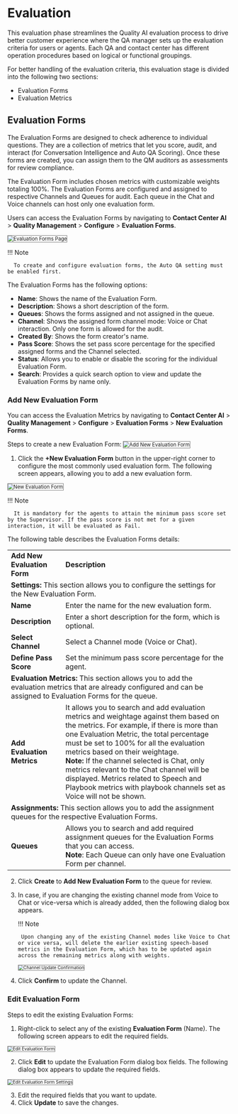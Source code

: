 # Evaluation

This evaluation phase streamlines the Quality AI evaluation process to drive better customer experience where the QA manager sets up the evaluation criteria for users or agents. Each QA and contact center has different operation procedures based on logical or functional groupings.

For better handling of the evaluation criteria, this evaluation stage is divided into the following two sections:

* Evaluation Forms
* Evaluation Metrics

## Evaluation Forms

The Evaluation Forms are designed to check adherence to individual questions. They are a collection of metrics that let you score, audit, and interact (for Conversation Intelligence and Auto QA Scoring). Once these forms are created, you can assign them to the QM auditors as assessments for review compliance.

The Evaluation Form includes chosen metrics with customizable weights totaling 100%. The Evaluation Forms are configured and assigned to respective Channels and Queues for audit. Each queue in the Chat and Voice channels can host only one evaluation form.

Users can access the Evaluation Forms by navigating to **Contact Center AI** > **Quality Management** > **Configure** > **Evaluation Forms**.  

<img src="../images/add-new-evaluation-forms.png" alt="Evaluation Forms Page" title="Evaluation Forms Page" style="border: 1px solid gray; zoom:80%;">

  !!! Note     
        
      To create and configure evaluation forms, the Auto QA setting must be enabled first.

The Evaluation Forms has the following options:

* **Name**: Shows the name of the Evaluation Form.
* **Description**: Shows a short description of the form.
* **Queues**: Shows the forms assigned and not assigned in the queue.
* **Channel**: Shows the assigned form channel mode: Voice or Chat interaction. Only one form is allowed for the audit. 
* **Created By**: Shows the form creator's name.
* **Pass Score**: Shows the set pass score percentage for the specified assigned forms and the Channel selected.
* **Status**: Allows you to enable or disable the scoring for the individual Evaluation Form.  
* **Search**: Provides a quick search option to view and update the Evaluation Forms by name only.

### Add New Evaluation Form

You can access the Evaluation Metrics by navigating to **Contact Center AI** > **Quality Management** > **Configure** > **Evaluation Forms** > **New Evaluation Forms**.  

Steps to create a new Evaluation Form:
<img src="../images/add-new-evaluation-form.png" alt="Add New Evaluation Form" title="Add New Evaluation Form" style="border: 1px solid gray; zoom:80%;">

1. Click the **+New Evaluation Form** button in the upper-right corner to configure the most commonly used evaluation form. The following screen appears, allowing you to add a new evaluation form.  
<img src="../images/add-new-evaluation-forms-settings.png" alt="New Evaluation Form" title="New Evaluation Form" style="border: 1px solid gray; zoom:80%;">

  !!! Note     
        
      It is mandatory for the agents to attain the minimum pass score set by the Supervisor. If the pass score is not met for a given interaction, it will be evaluated as Fail.

The following table describes the Evaluation Forms details:

<table>
  <tr>
   <td><strong>Add New Evaluation Form</strong>
   </td>
   <td><strong>Description</strong>
   </td>
  </tr>
  <tr>
   <td colspan="2" ><strong>Settings: </strong>This section allows you to<strong> </strong>configure the settings for the New Evaluation Form.
   </td>
  </tr>
  <tr>
   <td><strong>Name</strong>
   </td>
   <td>Enter the name<strong> </strong>for the new evaluation form.
   </td>
  </tr>
  <tr>
   <td><strong>Description</strong>
   </td>
   <td>Enter a short description for the form, which is optional.
   </td>
  </tr>
  <tr>
   <td><strong>Select Channel</strong>
   </td>
   <td>Select a Channel mode (Voice or Chat).
   </td>
  </tr>
  <tr>
   <td><strong>Define Pass Score</strong>
   </td>
   <td>Set the minimum pass score percentage for the agent.
   </td>
  </tr>
  <tr>
   <td colspan="2" ><strong>Evaluation Metrics: </strong>This section allows you to add the evaluation metrics that are already configured and can be assigned to Evaluation Forms for the queue.
   </td>
  </tr>
  <tr>
   <td><strong>Add Evaluation Metrics</strong>  
   </td>
   <td>It allows you to search and add evaluation metrics and weightage against them based on the metrics.  
For example, if there is more than one Evaluation Metric, the total percentage must be set to 100% for all the evaluation metrics based on their weightage.
<br>
<strong>Note:</strong> If the channel selected is Chat, only metrics relevant to the Chat channel will be displayed. Metrics related to Speech and Playbook metrics with playbook channels set as Voice will not be shown.
   </td>
  </tr>
  <tr>
   <td colspan="2" ><strong>Assignments: </strong>This section allows you to add the assignment queues for the respective Evaluation Forms.
   </td>
  </tr>
  <tr>
   <td><strong>Queues</strong>
   </td>
   <td>Allows you to search and add required assignment queues for the Evaluation Forms that you can access.
   <br>
<strong>Note</strong>: Each Queue can only have one Evaluation Form per channel.
   </td>
  </tr>
</table>

2. Click **Create** to **Add New Evaluation Form** to the queue for review.
3. In case, if you are changing the existing channel mode from Voice to Chat or vice-versa which is already added, then the following dialog box appears.  

    !!! Note

        Upon changing any of the existing Channel modes like Voice to Chat or vice versa, will delete the earlier existing speech-based metrics in the Evaluation Form, which has to be updated again across the remaining metrics along with weights.  

      <img src="../images/channel-update.png" alt="Channel Update Confirmation" title="Channel Update Confirmation" style="border: 1px solid gray; zoom:70%;">

4. Click **Confirm** to update the Channel.

### Edit Evaluation Form

Steps to edit the existing Evaluation Forms:

1. Right-click to select any of the existing **Evaluation Form** (Name). The following screen appears to edit the required fields.  
<img src="../images/edit-evaluation-form.png" alt="Edit Evaluation Form" title="Edit Evaluation Form" style="border: 1px solid gray; zoom:70%;">

2. Click **Edit** to update the Evaluation Form dialog box fields. The following dialog box appears to update the required fields.  
<img src="../images/edit-evaluation-form_settings.png" alt="Edit Evaluation Form Settings" title="Edit Evaluation Form Settings" style="border: 1px solid gray; zoom:70%;">

3. Edit the required fields that you want to update.
4. Click **Update** to save the changes.